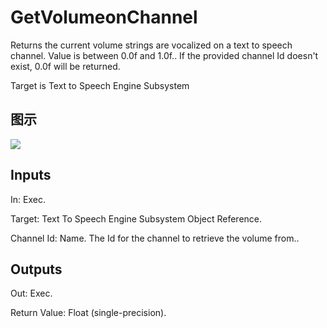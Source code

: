 # GetVolumeonChannel

Returns the current volume strings are vocalized on a text to speech channel. Value is between 0.0f and 1.0f.. If the provided channel Id doesn't exist, 0.0f will be returned.

Target is Text to Speech Engine Subsystem

## 图示

![]($-20221218-21113572.png)

## Inputs

In: Exec.

Target: Text To Speech Engine Subsystem Object Reference.

Channel Id: Name. The Id for the channel to retrieve the volume from..  

## Outputs

Out: Exec.

Return Value: Float (single-precision).

